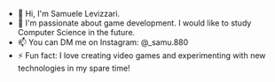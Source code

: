 - 👋 Hi, I'm Samuele Levizzari.
- 👀 I'm passionate about game development. I would like to study Computer Science in the future.
- 📫 You can DM me on Instagram: @_samu.880
- ⚡ Fun fact: I love creating video games and experimenting with new technologies in my spare time!
